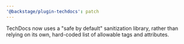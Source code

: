 ```yaml
---
'@backstage/plugin-techdocs': patch
---
```


TechDocs now uses a "safe by default" sanitization library, rather than relying on its own, hard-coded list of allowable tags and attributes.
